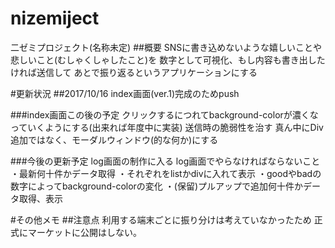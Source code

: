 # nizemiject
二ゼミプロジェクト(名称未定)
##概要
SNSに書き込めないような嬉しいことや悲しいこと(むしゃくしゃしたこと)を
数字として可視化、もし内容も書き出したければ送信して
あとで振り返るというアプリケーションにする


#更新状況
##2017/10/16
index画面(ver.1)完成のためpush

###index画面この後の予定
クリックするにつれてbackground-colorが濃くなっていくようにする(出来れば年度中に実装)
送信時の脆弱性を治す
真ん中にDiv追加ではなく、モーダルウィンドウ(的な何か)にする

###今後の更新予定
log画面の制作に入る
log画面でやらなければならないこと
・最新何十件かデータ取得
・それぞれをlistかdivに入れて表示
・goodやbadの数字によってbackground-colorの変化
・(保留)プルアップで追加何十件かデータ取得、表示

#その他メモ
##注意点
利用する端末ごとに振り分けは考えていなかったため
正式にマーケットに公開はしない。
